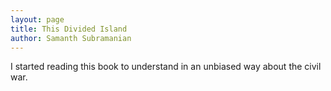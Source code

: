 ```yaml
---
layout: page
title: This Divided Island
author: Samanth Subramanian
---
```


I started reading this book to understand in an unbiased way about the civil war. 
